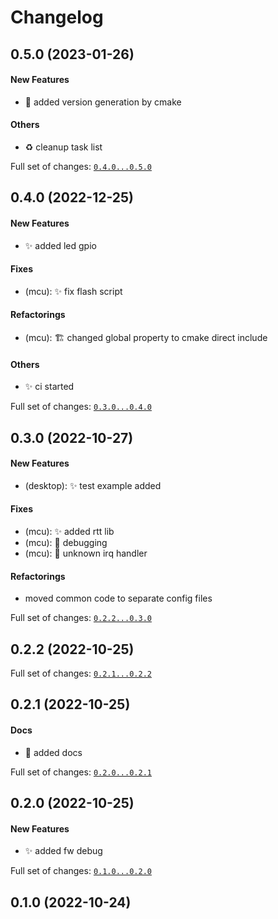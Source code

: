 # Changelog

## 0.5.0 (2023-01-26)

#### New Features

* :art: added version generation by cmake
#### Others

* :recycle: cleanup task list

Full set of changes: [`0.4.0...0.5.0`](https://github.com/Mcublog/ws407_cmake_example/compare/0.4.0...0.5.0)

## 0.4.0 (2022-12-25)

#### New Features

* :sparkles: added led gpio
#### Fixes

* (mcu): :sparkles: fix flash script
#### Refactorings

* (mcu): :building_construction: changed global property to cmake direct include
#### Others

* :sparkles: ci started

Full set of changes: [`0.3.0...0.4.0`](https://github.com/Mcublog/ws407_cmake_example/compare/0.3.0...0.4.0)

## 0.3.0 (2022-10-27)

#### New Features

* (desktop): :sparkles: test example added
#### Fixes

* (mcu): :sparkles: added rtt lib
* (mcu): :bug: debugging
* (mcu): :bug: unknown irq handler
#### Refactorings

* moved common code to separate config files

Full set of changes: [`0.2.2...0.3.0`](https://github.com/Mcublog/ws407_cmake_example/compare/0.2.2...0.3.0)

## 0.2.2 (2022-10-25)


Full set of changes: [`0.2.1...0.2.2`](https://github.com/Mcublog/ws407_cmake_example/compare/0.2.1...0.2.2)

## 0.2.1 (2022-10-25)

#### Docs

* :memo: added docs

Full set of changes: [`0.2.0...0.2.1`](https://github.com/Mcublog/ws407_cmake_example/compare/0.2.0...0.2.1)

## 0.2.0 (2022-10-25)

#### New Features

* :sparkles: added fw debug

Full set of changes: [`0.1.0...0.2.0`](https://github.com/Mcublog/ws407_cmake_example/compare/0.1.0...0.2.0)

## 0.1.0 (2022-10-24)

